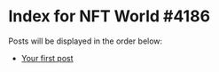 # Index for NFT World #4186
Posts will be displayed in the order below:

- [Your first post](./001-first.md)

